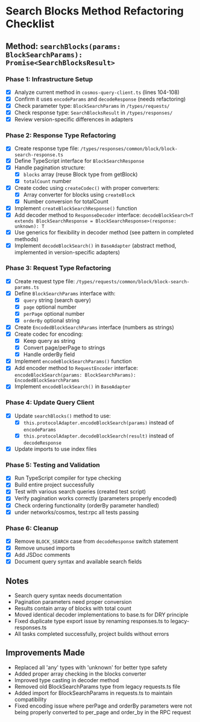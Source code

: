 # Search Blocks Method Refactoring Checklist

## Method: `searchBlocks(params: BlockSearchParams): Promise<SearchBlocksResult>`

### Phase 1: Infrastructure Setup
- [x] Analyze current method in `cosmos-query-client.ts` (lines 104-108)
- [x] Confirm it uses `encodeParams` and `decodeResponse` (needs refactoring)
- [x] Check parameter type: `BlockSearchParams` in `/types/requests/`
- [x] Check response type: `SearchBlocksResult` in `/types/responses/`
- [x] Review version-specific differences in adapters

### Phase 2: Response Type Refactoring
- [x] Create response type file: `/types/responses/common/block/block-search-response.ts`
- [x] Define TypeScript interface for `BlockSearchResponse`
- [x] Handle pagination structure:
  - [x] `blocks` array (reuse Block type from getBlock)
  - [x] `totalCount` number
- [x] Create codec using `createCodec()` with proper converters:
  - [x] Array converter for blocks using `createBlock`
  - [x] Number conversion for totalCount
- [x] Implement `createBlockSearchResponse()` function
- [x] Add decoder method to `ResponseDecoder` interface: `decodeBlockSearch<T extends BlockSearchResponse = BlockSearchResponse>(response: unknown): T`
- [x] Use generics for flexibility in decoder method (see pattern in completed methods)
- [x] Implement `decodeBlockSearch()` in `BaseAdapter` (abstract method, implemented in version-specific adapters)

### Phase 3: Request Type Refactoring
- [x] Create request type file: `/types/requests/common/block/block-search-params.ts`
- [x] Define `BlockSearchParams` interface with:
  - [x] `query` string (search query)
  - [x] `page` optional number
  - [x] `perPage` optional number
  - [x] `orderBy` optional string
- [x] Create `EncodedBlockSearchParams` interface (numbers as strings)
- [x] Create codec for encoding:
  - [x] Keep query as string
  - [x] Convert page/perPage to strings
  - [x] Handle orderBy field
- [x] Implement `encodeBlockSearchParams()` function
- [x] Add encoder method to `RequestEncoder` interface: `encodeBlockSearch(params: BlockSearchParams): EncodedBlockSearchParams`
- [x] Implement `encodeBlockSearch()` in `BaseAdapter`

### Phase 4: Update Query Client
- [x] Update `searchBlocks()` method to use:
  - [x] `this.protocolAdapter.encodeBlockSearch(params)` instead of `encodeParams`
  - [x] `this.protocolAdapter.decodeBlockSearch(result)` instead of `decodeResponse`
- [x] Update imports to use index files

### Phase 5: Testing and Validation
- [x] Run TypeScript compiler for type checking
- [x] Build entire project successfully
- [x] Test with various search queries (created test script)
- [x] Verify pagination works correctly (parameters properly encoded)
- [x] Check ordering functionality (orderBy parameter handled)
- [x] under networks/cosmos, test:rpc all tests passing

### Phase 6: Cleanup
- [x] Remove `BLOCK_SEARCH` case from `decodeResponse` switch statement
- [x] Remove unused imports
- [x] Add JSDoc comments
- [x] Document query syntax and available search fields

## Notes
- Search query syntax needs documentation
- Pagination parameters need proper conversion
- Results contain array of blocks with total count
- Moved identical decoder implementations to base.ts for DRY principle
- Fixed duplicate type export issue by renaming responses.ts to legacy-responses.ts
- All tasks completed successfully, project builds without errors

## Improvements Made
- Replaced all 'any' types with 'unknown' for better type safety
- Added proper array checking in the blocks converter
- Improved type casting in decoder method
- Removed old BlockSearchParams type from legacy requests.ts file
- Added import for BlockSearchParams in requests.ts to maintain compatibility
- Fixed encoding issue where perPage and orderBy parameters were not being properly converted to per_page and order_by in the RPC request